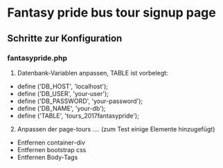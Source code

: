# Fantasy pride bus tour signup page
## Schritte zur Konfiguration
### fantasypride.php

1. Datenbank-Variablen anpassen, TABLE ist vorbelegt:

- define ('DB_HOST', 'localhost');
- define ('DB_USER', 'your-user');
- define ('DB_PASSWORD', 'your-password');
- define ('DB_NAME', 'your-db');
- define ('TABLE', 'tours_2017fantasypride');

2. Anpassen der page-tours .... (zum Test einige Elemente hinzugefügt)

- Entfernen container-div
- Entfernen bootstrap css
- Entfernen Body-Tags



